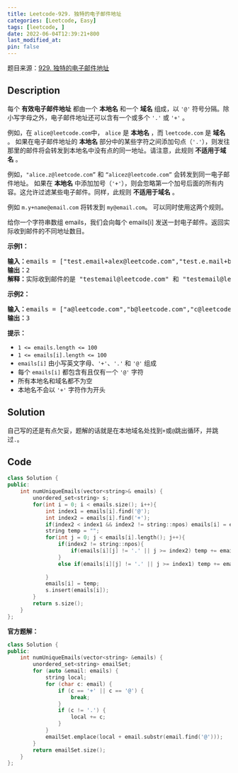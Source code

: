 ```yaml
---
title: Leetcode-929. 独特的电子邮件地址
categories: [Leetcode, Easy]
tags: [leetcode, ]
date: 2022-06-04T12:39:21+800
last_modified_at: 
pin: false
---
```


题目来源：[929. 独特的电子邮件地址](https://leetcode.cn/problems/unique-email-addresses/)

## Description

每个 **有效电子邮件地址** 都由一个 **本地名** 和一个 **域名** 组成，以 `'@'` 符号分隔。除小写字母之外，电子邮件地址还可以含有一个或多个 `'.'` 或 `'+'` 。

例如，在 `alice@leetcode.com`中， `alice` 是 **本地名** ，而 `leetcode.com` 是 **域名** 。
如果在电子邮件地址的 **本地名** 部分中的某些字符之间添加句点（`'.'`），则发往那里的邮件将会转发到本地名中没有点的同一地址。请注意，此规则 **不适用于域名** 。

例如，`"alice.z@leetcode.com”` 和 `“alicez@leetcode.com”` 会转发到同一电子邮件地址。
如果在 **本地名** 中添加加号（`'+'`），则会忽略第一个加号后面的所有内容。这允许过滤某些电子邮件。同样，此规则 **不适用于域名** 。

例如 `m.y+name@email.com` 将转发到 `my@email.com`。
可以同时使用这两个规则。

给你一个字符串数组 emails，我们会向每个 emails[i] 发送一封电子邮件。返回实际收到邮件的不同地址数目。


**示例1：**

<pre>
<strong>输入：</strong>emails = ["test.email+alex@leetcode.com","test.e.mail+bob.cathy@leetcode.com","testemail+david@lee.tcode.com"]
<strong>输出：</strong>2
<strong>解释：</strong>实际收到邮件的是 "testemail@leetcode.com" 和 "testemail@lee.tcode.com"。
</pre>

**示例2：**

<pre>
<strong>输入：</strong>emails = ["a@leetcode.com","b@leetcode.com","c@leetcode.com"]
<strong>输出：</strong>3
</pre>

**提示：**

- `1 <= emails.length <= 100`
- `1 <= emails[i].length <= 100`
- `emails[i]` 由小写英文字母、`'+'`、`'.'` 和 `'@'` 组成
- 每个 `emails[i]` 都包含有且仅有一个 `'@'` 字符
- 所有本地名和域名都不为空
- 本地名不会以 `'+'` 字符作为开头
 


## Solution

自己写的还是有点欠妥，题解的话就是在本地域名处找到`+`或`@`跳出循环，并跳过`.`。


## Code
```c++
class Solution {
public:
    int numUniqueEmails(vector<string>& emails) {
        unordered_set<string> s;
        for(int i = 0; i < emails.size(); i++){
            int index1 = emails[i].find('@');
            int index2 = emails[i].find('+');
            if(index2 < index1 && index2 != string::npos) emails[i] = emails[i].substr(0, index2) + emails[i].substr(index1);
            string temp = "";
            for(int j = 0; j < emails[i].length(); j++){
                if(index2 != string::npos){
                    if(emails[i][j] != '.' || j >= index2) temp += emails[i][j];
                }
                else if(emails[i][j] != '.' || j >= index1) temp += emails[i][j];
                
            }
            emails[i] = temp;
            s.insert(emails[i]);
        }
        return s.size();
    }
};
```

**官方题解：**
```c++
class Solution {
public:
    int numUniqueEmails(vector<string> &emails) {
        unordered_set<string> emailSet;
        for (auto &email: emails) {
            string local;
            for (char c: email) {
                if (c == '+' || c == '@') {
                    break;
                }
                if (c != '.') {
                    local += c;
                }
            }
            emailSet.emplace(local + email.substr(email.find('@')));
        }
        return emailSet.size();
    }
};
```